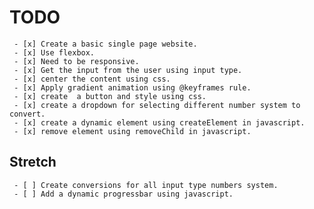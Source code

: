 # TODO
     - [x] Create a basic single page website.
     - [x] Use flexbox.
     - [x] Need to be responsive.
     - [x] Get the input from the user using input type.
     - [x] center the content using css.
     - [x] Apply gradient animation using @keyframes rule.
     - [x] create  a button and style using css.
     - [x] create a dropdown for selecting different number system to convert.
     - [x] create a dynamic element using createElement in javascript.
     - [x] remove element using removeChild in javascript.

## Stretch
     - [ ] Create conversions for all input type numbers system.
     - [ ] Add a dynamic progressbar using javascript.
